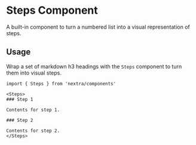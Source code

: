 # Steps Component

A built-in component to turn a numbered list into a visual representation of
steps.


## Usage

Wrap a set of markdown h3 headings with the `Steps` component to turn them into
visual steps.

```mdx
import { Steps } from 'nextra/components'

<Steps>
### Step 1

Contents for step 1.

### Step 2

Contents for step 2.
</Steps>
```